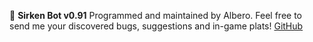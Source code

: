 :robot: __Sirken Bot v0.91__
Programmed and maintained by Albero.
Feel free to send me your discovered bugs, suggestions and in-game plats!
[GitHub](https://github.com/emmemeno/sirken-bot)